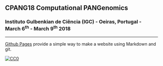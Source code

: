 ## CPANG18 Computational PANGenomics

###  Instituto Gulbenkian de Ciência (IGC) - Oeiras, Portugal - March 6<sup>th</sup> - March 9<sup>th</sup> 2018

---

[Github Pages](https://pages.github.com) provide a simple way to make a website using Markdown and git.


[![CC0](https://i.creativecommons.org/p/zero/1.0/88x31.png)](https://creativecommons.org/publicdomain/zero/1.0/)
